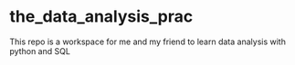 # the_data_analysis_prac
This repo is a workspace for me and my friend to learn data analysis with python and SQL
